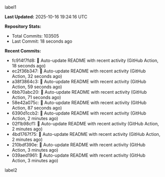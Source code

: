 
label1 
<!-- ACTIVITY_START -->
**Last Updated:** 2025-10-16 19:24:16 UTC

**Repository Stats:**
- Total Commits: 103505
- Last Commit: 18 seconds ago

**Recent Commits:**
- fc914f7fd8: 🤖 Auto-update README with recent activity (GitHub Action, 18 seconds ago)
- ec2f36b347: 🤖 Auto-update README with recent activity (GitHub Action, 32 seconds ago)
- a38f3864c3: 🤖 Auto-update README with recent activity (GitHub Action, 59 seconds ago)
- 6bb70abc20: 🤖 Auto-update README with recent activity (GitHub Action, 71 seconds ago)
- 58e42a075c: 🤖 Auto-update README with recent activity (GitHub Action, 87 seconds ago)
- 6390d1ccb2: 🤖 Auto-update README with recent activity (GitHub Action, 2 minutes ago)
- 02f1b98cf1: 🤖 Auto-update README with recent activity (GitHub Action, 2 minutes ago)
- 4bd1767f75: 🤖 Auto-update README with recent activity (GitHub Action, 2 minutes ago)
- 210bdf390e: 🤖 Auto-update README with recent activity (GitHub Action, 3 minutes ago)
- 039aed1961: 🤖 Auto-update README with recent activity (GitHub Action, 3 minutes ago)
<!-- ACTIVITY_END -->

label2

